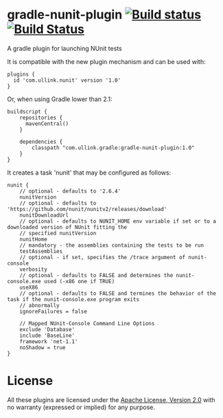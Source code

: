 gradle-nunit-plugin [![Build status](https://ci.appveyor.com/api/projects/status/riwqs7bua948ncvw?svg=true)](https://ci.appveyor.com/project/gluck/gradle-nunit-plugin) [![Build Status](https://travis-ci.org/Ullink/gradle-nunit-plugin.svg?branch=master)](https://travis-ci.org/Ullink/gradle-nunit-plugin)
===================

A gradle plugin for launching NUnit tests

It is compatible with the new plugin mechanism and can be used with:

    plugins {
      id 'com.ullink.nunit' version '1.0'
    }

Or, when using Gradle lower than 2.1:

    buildscript {
        repositories {
          mavenCentral()
        }

        dependencies {
            classpath "com.ullink.gradle:gradle-nunit-plugin:1.0"
        }
    }

It creates a task 'nunit' that may be configured as follows:

    nunit {
        // optional - defaults to '2.6.4'
        nunitVersion
        // optional - defaults to 'https://github.com/nunit/nunitv2/releases/download'
        nunitDownloadUrl
        // optional - defaults to NUNIT_HOME env variable if set or to a downloaded version of NUnit fitting the
        // specified nunitVersion
        nunitHome
        // mandatory - the assemblies containing the tests to be run
        testAssemblies
        // optional - if set, specifies the /trace argument of nunit-console
        verbosity
        // optional - defaults to FALSE and determines the nunit-console.exe used (-x86 one if TRUE)
        useX86
        // optional - defaults to FALSE and termines the behavior of the task if the nunit-console.exe program exits
        // abnormally
        ignoreFailures = false

        // Mapped NUnit-Console Command Line Options
        exclude 'Database'
        include 'BaseLine'
        framework 'net-1.1'
        noShadow = true
    }

# License

All these plugins are licensed under the [Apache License, Version 2.0](http://www.apache.org/licenses/LICENSE-2.0.html) with no warranty (expressed or implied) for any purpose.
